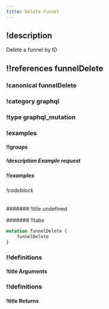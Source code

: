 ```yaml
---
title: Delete Funnel
---
```

## !description

Delete a funnel by ID

## !!references funnelDelete

### !canonical funnelDelete

### !category graphql

### !type graphql_mutation

### !examples

#### !!groups

##### !description Example request

##### !!examples

###### !codeblock

####### !title undefined

####### !!tabs

```graphql !code graphql
mutation funnelDelete {
    funnelDelete
}
```

### !!definitions

#### !title Arguments

### !!definitions

#### !title Returns
